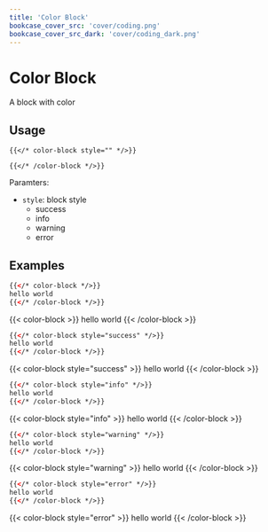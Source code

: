 ```yaml
---
title: 'Color Block'
bookcase_cover_src: 'cover/coding.png'
bookcase_cover_src_dark: 'cover/coding_dark.png'
---
```


# Color Block

A block with color

## Usage

```
{{</* color-block style="" */>}}

{{</* /color-block */>}}
```

Paramters:

* `style`: block style
  * success
  * info
  * warning
  * error

## Examples

```html
{{</* color-block */>}}
hello world
{{</* /color-block */>}}
```

{{< color-block >}}
hello world
{{< /color-block >}}


```html
{{</* color-block style="success" */>}}
hello world
{{</* /color-block */>}}
```

{{< color-block style="success" >}}
hello world
{{< /color-block >}}


```html
{{</* color-block style="info" */>}}
hello world
{{</* /color-block */>}}
```

{{< color-block style="info" >}}
hello world
{{< /color-block >}}

```html
{{</* color-block style="warning" */>}}
hello world
{{</* /color-block */>}}
```

{{< color-block style="warning" >}}
hello world
{{< /color-block >}}

```html
{{</* color-block style="error" */>}}
hello world
{{</* /color-block */>}}
```

{{< color-block style="error" >}}
hello world
{{< /color-block >}}
